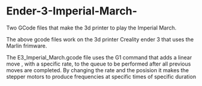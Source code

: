 # Ender-3-Imperial-March-
Two GCode files that make the 3d printer to play the Imperial March. 

The above gcode files work on the 3d printer Creality ender 3 that uses the Marlin frimware.

The  E3_Imperial_March.gcode file uses the  G1 command that adds a linear move , with a specific rate,  to the queue to be performed after all previous moves are completed. By changing the rate and the posision it makes the stepper motors to produce frequencies at specific times of specific duration


